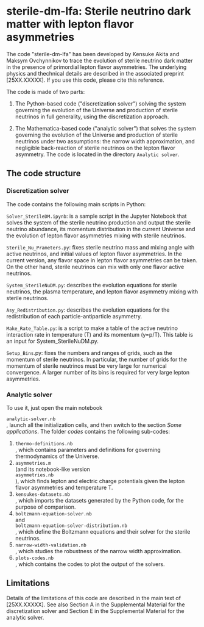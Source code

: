 # sterile-dm-lfa: Sterile neutrino dark matter with lepton flavor asymmetries

The code "sterile-dm-lfa" has been developed by Kensuke Akita and Maksym Ovchynnikov to trace the evolution of sterile neutrino dark matter in the presence of primordial lepton flavor asymmetries. The underlying physics and thechnical details are described in the associated preprint [25XX.XXXXX]. If you use this code, please cite this reference.

The code is made of two parts:

1. The Python-based code ("discretization solver") solving the system governing the evolution of the Universe and production of sterile neutrinos in full generality, using the discretization approach. 

2. The Mathematica-based code ("analytic solver") that solves the system governing the evolution of the Universe and production of sterile neutrinos under two assumptions: the narrow width approximation, and negligible back-reaction of sterile neutrinos on the lepton flavor asymmetry. The code is located in the directory `Analytic solver`. 

## The code structure

### Discretization solver

The code contains the following main scripts in Python:

`Solver_SterileDM.ipynb`: is a sample script in the Jupyter Notebook that solves the system of the sterile neutrino production and output the sterile neutrino abundance, its momentum distribution in the current Universe and the evolution of lepton flavor asymmetries mixing with sterile neutrinos.

`Sterile_Nu_Prameters.py`: fixes sterile neutrino mass and mixing angle with active neutrinos, and initial values of lepton flavor asymmetries. In the current version, any flavor space in lepton flavor asymmetries can be taken. On the other hand, sterile neutrinos can mix with only one flavor active neutrinos. 

`System_SterileNuDM.py`: describes the evolution equations for sterile neutrinos, the plasma temperature, and lepton flavor asymmetry mixing with sterile neutrinos.

`Asy_Redistribution.py`: describes the evolution equations for the redistribution of each particle-antiparticle asymmetry.

`Make_Rate_Table.py`: is a script to make a table of the active neutrino interaction rate in temperature (T) and its momentum (y=p/T). This table is an input for System_SterileNuDM.py.

`Setup_Bins`.py: fixes the numbers and ranges of grids, such as the momentum of sterile neutrinos. In particular, the number of grids for the momentum of sterile neutrinos must be very large for numerical convergence. A larger number of its bins is required for very large lepton asymmetries.

### Analytic solver

To use it, just open the main notebook <dt><code>analytic-solver.nb</code></dt>, launch all the initialization cells, and then switch to the section *Some applications*. The folder *codes* contains the following sub-codes:

1. <dt><code>thermo-definitions.nb</code></dt>, which contains parameters and definitions for governing thermodynamics of the Universe.

2. <dt><code>asymmetries.m</code></dt> (and its notebook-like version <dt><code>asymmetries.nb</code></dt>), which finds lepton and electric charge potentials given the lepton flavor asymmetries and temperature T.

3. <dt><code>kensukes-datasets.nb</code></dt>, which imports the datasets generated by the Python code, for the purpose of comparison.

4. <dt><code>boltzmann-equation-solver.nb</code></dt> and <dt><code>boltzmann-equation-solver-distribution.nb</code></dt>, which define the Boltzmann equations and their solver for the sterile neutrinos. 

5. <dt><code>narrow-width-validation.nb</code></dt>, which studies the robustness of the narrow width approximation.

6. <dt><code>plots-codes.nb</code></dt>, which contains the codes to plot the output of the solvers.


## Limitations

Details of the limitations of this code are described in the main text of [25XX.XXXXX]. See also Section A in the Supplemental Material for the discretization solver and Section E in the Supplemental Material for the analytic solver.

